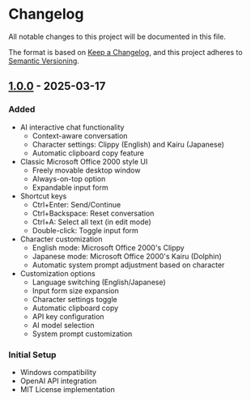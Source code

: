 # Changelog

All notable changes to this project will be documented in this file.

The format is based on [Keep a Changelog](https://keepachangelog.com/en/1.1.0/),
and this project adheres to [Semantic Versioning](https://semver.org/spec/v2.0.0.html).

## [1.0.0] - 2025-03-17

### Added
- AI interactive chat functionality
  - Context-aware conversation
  - Character settings: Clippy (English) and Kairu (Japanese)
  - Automatic clipboard copy feature
- Classic Microsoft Office 2000 style UI
  - Freely movable desktop window
  - Always-on-top option
  - Expandable input form
- Shortcut keys
  - Ctrl+Enter: Send/Continue
  - Ctrl+Backspace: Reset conversation
  - Ctrl+A: Select all text (in edit mode)
  - Double-click: Toggle input form
- Character customization
  - English mode: Microsoft Office 2000's Clippy
  - Japanese mode: Microsoft Office 2000's Kairu (Dolphin)
  - Automatic system prompt adjustment based on character
- Customization options
  - Language switching (English/Japanese)
  - Input form size expansion
  - Character settings toggle
  - Automatic clipboard copy
  - API key configuration
  - AI model selection
  - System prompt customization

### Initial Setup
- Windows compatibility
- OpenAI API integration
- MIT License implementation

[1.0.0]: https://github.com/tsuyoshi-otake-system-exe-jp/agent-talk/releases/tag/1.0.0